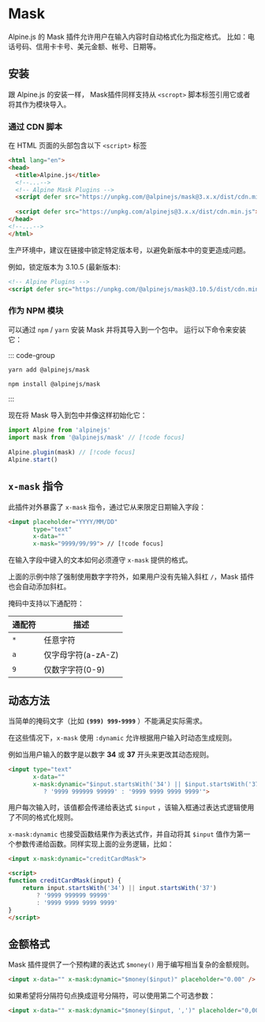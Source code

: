 # Mask

Alpine.js 的 Mask 插件允许用户在输入内容时自动格式化为指定格式。 比如：电话号码、信用卡卡号、美元金额、帐号、日期等。

## 安装

跟 Alpine.js 的安装一样， Mask插件同样支持从 `<scropt>` 脚本标签引用它或者将其作为模块导入。

### 通过 CDN 脚本

在 HTML 页面的头部包含以下 `<script>` 标签

```html
<html lang="en">
<head>
  <title>Alpine.js</title>
  <!--...-->
  <!-- Alpine Mask Plugins -->
  <script defer src="https://unpkg.com/@alpinejs/mask@3.x.x/dist/cdn.min.js"></script> // [!code focus]
  
  <script defer src="https://unpkg.com/alpinejs@3.x.x/dist/cdn.min.js"></script> // [!code focus]
</head>
<!--...-->
</html>
```

生产环境中，建议在链接中锁定特定版本号，以避免新版本中的变更造成问题。

例如，锁定版本为 3.10.5 (最新版本):

```html
<!-- Alpine Plugins -->
<script defer src="https://unpkg.com/@alpinejs/mask@3.10.5/dist/cdn.min.js"></script>
```

### 作为 NPM 模块

可以通过 `npm` / `yarn` 安装 Mask 并将其导入到一个包中。 运行以下命令来安装它：

::: code-group

```bash [yarn]
yarn add @alpinejs/mask
```

```bash [npm]
npm install @alpinejs/mask
```

:::

现在将 Mask 导入到包中并像这样初始化它：

```javascript
import Alpine from 'alpinejs'
import mask from '@alpinejs/mask' // [!code focus]
 
Alpine.plugin(mask) // [!code focus]
Alpine.start()
```

## `x-mask` 指令

此插件对外暴露了 `x-mask` 指令，通过它从来限定日期输入字段：

```html {4}
<input placeholder="YYYY/MM/DD"
       type="text"
       x-data=""
       x-mask="9999/99/99"> // [!code focus]
```
在输入字段中键入的文本如何必须遵守 `x-mask` 提供的格式。

上面的示例中除了强制使用数字字符外，如果用户没有先输入斜杠 `/`，Mask 插件也会自动添加斜杠。

掩码中支持以下通配符：

| 通配符 | 描述            |
|-----|---------------|
| `*` | 任意字符          |
| `a` | 仅字母字符(a-zA-Z) |
| `9` | 仅数字字符(0-9)    |

## 动态方法

当简单的掩码文字（比如 **`(999) 999-9999`** ）不能满足实际需求。

在这些情况下，`x-mask` 使用 `:dynamic` 允许根据用户输入时动态生成规则。

例如当用户输入的数字是以数字 **34** 或 **37** 开头来更改其动态规则。

```html
<input type="text"
       x-data=""
       x-mask:dynamic="$input.startsWith('34') || $input.startsWith('37')
          ? '9999 999999 99999' : '9999 9999 9999 9999'">
```

用户每次输入时，该值都会传递给表达式 `$input` ，该输入框通过表达式逻辑使用了不同的格式化规则。

`x-mask:dynamic` 也接受函数结果作为表达式作，并自动将其 `$input` 值作为第一个参数传递给函数。同样实现上面的业务逻辑，比如：

```html
<input x-mask:dynamic="creditCardMask">

<script>
function creditCardMask(input) {
    return input.startsWith('34') || input.startsWith('37')
        ? '9999 999999 99999'
        : '9999 9999 9999 9999'
}
</script>
```

## 金额格式

Mask 插件提供了一个预构建的表达式 `$money()` 用于编写相当复杂的金额规则。

```html
<input x-data="" x-mask:dynamic="$money($input)" placeholder="0.00" />
```

如果希望将分隔符句点换成逗号分隔符，可以使用第二个可选参数：

```html
<input x-data="" x-mask:dynamic="$money($input, ',')" placeholder="0,00" />
```